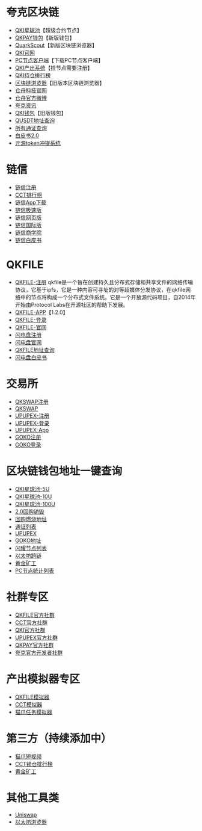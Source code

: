 # 夸克区块链

- [QKI星球池](https://app.web3defi.io/#/superNode2 ':target=_blank')【超级合约节点】
- [QKPAY钱包](https://www.qk-pay.io/ ':target=_blank')【新版钱包】
- [QuarkScout](https://quarkscout.com/ ':target=_blank')【新版区块链浏览器】
- [QKI官网](https://quarkblockchain.org/ ':target=_blank')
- [PC节点客户端](https://static.quarkblockchain.cn/app/pc/quarkblockchain-install.exe?v=199 ':target=_blank')【下载PC节点客户端】
- [QKI产出系统](https://qki.im/ ':target=_blank')【挂节点需要注册】
- [QKI持仓排行榜](https://qkiscan.cn/qki-page ':target=_blank')
- [区块链浏览器](https://qkiscan.cn/ ':target=_blank')【旧版本区块链浏览器】
- [仓舟科技官网](https://cangzhou-china.com/ ':target=_blank')
- [仓舟官方微博](https://www.weibo.com/u/6520163268 ':target=_blank')
- [夸克资讯](https://www.chainchat.ooo/ ':target=_blank')
- [QKI钱包](https://qkibill.io/ ':target=_blank')【旧版钱包】
- [QUSDT地址查询](https://qkiscan.cn/token/0xdf0e293cc3c7ba051763ff6b026da0853d446e38 ':target=_blank')
- [所有通证查询](https://qkiscan.cn/tokens ':target=_blank')
- [白皮书2.0](https://quarkblockchain.org/wp-content/uploads/2020/04/%E5%A4%B8%E5%85%8B%E5%8C%BA%E5%9D%97%E9%93%BE.pdf ':target=_blank')
- [开源token冲提系统](https://github.com/chenjia404/qk-token-system ':target=_blank')

# 链信

- [链信注册](https://lianxin.quarkblockchain.cn/register?code=mcJXNk ':target=_blank')
- [CCT排行榜](https://qkiscan.cn/token/0x4175aa5d372015b67ef58514414086f0f36caa7a/ ':target=_blank')
- [链信App下载](https://kuakelianxin.cn/app-download ':target=_blank')
- [链信极速版](https://lxspeed.quarkblockchain.cn/#/ ':target=_blank')
- [链信网页版](https://kuakelianxin.cn/login ':target=_blank')
- [链信国际版](https://cct-task.com/ ':target=_blank')
- [链信商学院](https://cct-qki.typlog.io/ ':target=_blank')
- [链信白皮书](http://chain-chat.org/white-paper.pdf ':target=_blank')

# QKFILE

- [QKFILE-注册](https://airdrop.qkfile.org/register?invite_code=mSh57f ':target=_blank')
  qkfile是一个旨在创建持久且分布式存储和共享文件的网络传输协议，它基于ipfs，它是一种内容可寻址的对等超媒体分发协议，在qkfile网络中的节点将构成一个分布式文件系统。它是一个开放源代码项目，自2014年开始由Protocol Labs在开源社区的帮助下发展。
- [QKFILE-APP](https://shandianpan.com/f/1JX0 ':target=_blank')【1.2.0】
- [QKFILE-登录](https://airdrop.qkfile.org/?v=v ':target=_blank')
- [QKFILE-官网](https://qkfile.io/ ':target=_blank')
- [闪电盘注册](https://lightings.cloud/pub/page/#/registered?i=fy03 ':target=_blank')
- [闪电盘官网](https://lightings.cloud/ ':target=_blank')
- [QKFILE地址查询](https://qkiscan.cn/address/0x60cc940b6284a4c947224c108b0e9538fdfb292c/token?page=1 ':target=_blank')
- [闪电盘白皮书](https://shandianpan.com/f/N ':target=_blank')


# 交易所

- [QKSWAP注册](ttps://v1.qkswap.io/register?invitation_code=xagzhz ':target=_blank')
- [QKSWAP](https://app.qkswap.io/swap ':target=_blank')
- [UPUPEX-注册](https://www.upupex.com/register/Bisl9L ':target=_blank')
- [UPUPEX-登录](https://www.upupex.com/login ':target=_blank')
- [UPUPEX-App](https://www.upupex.com/m/other/download ':target=_blank')
- [GOKO注册](https://www.goko.com/zh_CN/register?inviteCode= ':target=_blank')
- [GOKO登录](https://www.goko.com/zh_CN/login ':target=_blank')

# 区块链钱包地址一键查询

- [QKI星球池-5U](https://qkiscan.cn/address/0x419a7356dc08bf5a20d9f660dee723ecb9345b72 ':target=_blank')
- [QKI星球池-10U](https://qkiscan.io/address/0x134e0600b1ec8924e7b5ec7d51568093e0bbf8cb ':target=_blank')
- [QKI星球池-100U](https://qkiscan.cn/address/0x164f31a5bfa746bcc55bd2279a400b645e99aaeb ':target=_blank')
- [2.0回购销毁](https://qkiscan.cn/address/0x0000000000000000000000000000000000000066/token ':target=_blank')
- [回购燃烧地址](https://qkiscan.io/address/0x0000000000000000000000000000000000000002/token ':target=_blank')
- [通证列表](https://qkiscan.cn/tokens ':target=_blank')
- [UPUPEX](https://qkiscan.cn/address/0x42b293dacd2bcf7875eb72e0265c88807e800001/token ':target=_blank')
- [GOKO地址](https://qkiscan.cn/address/0xe0707b32860d7fa9618e2c3a8f143b02b18d7e04/token ':target=_blank')
- [闪耀节点列表](https://qkiscan.cn/bp ':target=_blank')
- [以太坊跨链](https://qkiscan.cn/address/0xdf5847179f48db8a1841f9986c7446faff0a8795/token ':target=_blank')
- [黄金矿工](https://qkiscan.cn/address/0xc0ec96b6b485bf9469a7ad13cdfe9f58b990fee0/token ':target=_blank')
- [PC节点统计列表](https://qkiscan.io/node-statistics ':target=_blank')

# 社群专区

- [QKFILE官方社群](https://t.me/qkfile ':target=_blank')
- [CCT官方社群](https://t.me/joinchat/FvmSinQmnaRupdKx ':target=_blank')
- [QKI官方社群](https://t.me/quarkblockchain ':target=_blank')
- [UPUPEX官方社群](https://t.me/upupexglobal ':target=_blank')
- [QKPAY官方社群](https://t.me/QuarkPay ':target=_blank')
- [夸克官方开发者社群](https://t.me/QuarkDapp ':target=_blank')


# 产出模拟器专区

- [QKFILE模拟器](http://ccts.space/#/qkf-simulator ':target=_blank')
- [CCT模拟器](http://ccts.space/#/cct-simulator ':target=_blank')
- [猫爪任务模拟器](http://zjzqwl.com/examples/maozhua/index.html ':target=_blank')

# 第三方（持续添加中）

- [猫爪短视频](https://h5.catspawvideo.com/#/download ':target=_blank')
- [CCT锁仓排行榜](https://www.cctjf.com/app/_index.html#pages/cctfinancial/thirdrank ':target=_blank')
- [黄金矿工](https://gold-miner-game.com/login ':target=_blank')

# 其他工具类

- [Uniswap](https://uniswap.consenlabs.com/#/swap ':target=_blank')
- [以太坊浏览器](https://cn.etherscan.com/ ':target=_blank')


